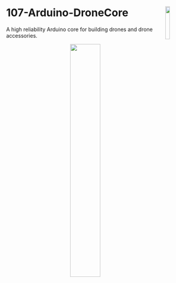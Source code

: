 <a href="https://107-systems.org/"><img align="right" src="https://raw.githubusercontent.com/107-systems/.github/main/logo/107-systems.png" width="15%"></a>
107-Arduino-DroneCore
=====================
A high reliability Arduino core for building drones and drone accessories.

<p align="center">
  <a href="https://github.com/107-systems/107-Arduino-DroneCore"><img src="logo/viper.jpg" width="40%"></a>
</p>
